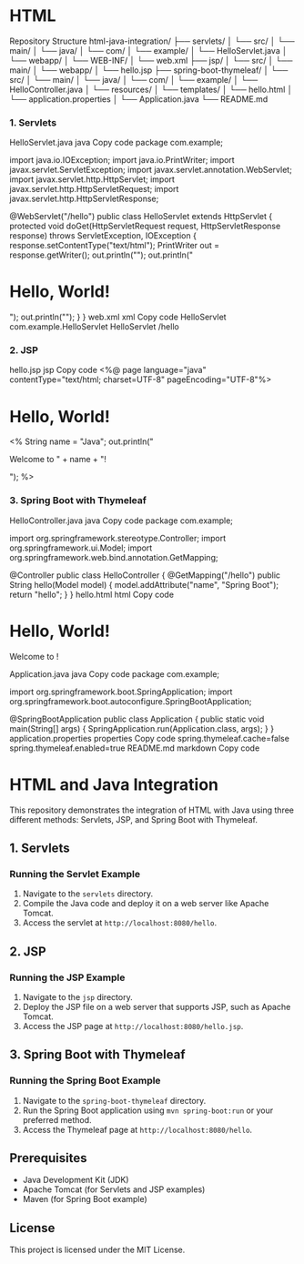 # HTML
Repository Structure
html-java-integration/
├── servlets/
│   └── src/
│       └── main/
│           └── java/
│               └── com/
│                   └── example/
│                       └── HelloServlet.java
│           └── webapp/
│               └── WEB-INF/
│                   └── web.xml
├── jsp/
│   └── src/
│       └── main/
│           └── webapp/
│               └── hello.jsp
├── spring-boot-thymeleaf/
│   └── src/
│       └── main/
│           └── java/
│               └── com/
│                   └── example/
│                       └── HelloController.java
│           └── resources/
│               └── templates/
│                   └── hello.html
│           └── application.properties
│           └── Application.java
└── README.md


### 1. Servlets
HelloServlet.java
java
Copy code
package com.example;

import java.io.IOException;
import java.io.PrintWriter;
import javax.servlet.ServletException;
import javax.servlet.annotation.WebServlet;
import javax.servlet.http.HttpServlet;
import javax.servlet.http.HttpServletRequest;
import javax.servlet.http.HttpServletResponse;

@WebServlet("/hello")
public class HelloServlet extends HttpServlet {
    protected void doGet(HttpServletRequest request, HttpServletResponse response)
            throws ServletException, IOException {
        response.setContentType("text/html");
        PrintWriter out = response.getWriter();
        out.println("<html><body>");
        out.println("<h1>Hello, World!</h1>");
        out.println("</body></html>");
    }
}
web.xml
xml
Copy code
<web-app xmlns="http://xmlns.jcp.org/xml/ns/javaee" xmlns:xsi="http://www.w3.org/2001/XMLSchema-instance" xsi:schemaLocation="http://xmlns.jcp.org/xml/ns/javaee http://xmlns.jcp.org/xml/ns/javaee/web-app_3_1.xsd" version="3.1">
    <servlet>
        <servlet-name>HelloServlet</servlet-name>
        <servlet-class>com.example.HelloServlet</servlet-class>
    </servlet>
    <servlet-mapping>
        <servlet-name>HelloServlet</servlet-name>
        <url-pattern>/hello</url-pattern>
    </servlet-mapping>
</web-app>


### 2. JSP
hello.jsp
jsp
Copy code
<%@ page language="java" contentType="text/html; charset=UTF-8" pageEncoding="UTF-8"%>
<!DOCTYPE html>
<html>
<head>
    <title>Hello JSP</title>
</head>
<body>
    <h1>Hello, World!</h1>
    <%
        String name = "Java";
        out.println("<p>Welcome to " + name + "!</p>");
    %>
</body>
</html>

        
 ### 3. Spring Boot with Thymeleaf
HelloController.java
java
Copy code
package com.example;

import org.springframework.stereotype.Controller;
import org.springframework.ui.Model;
import org.springframework.web.bind.annotation.GetMapping;

@Controller
public class HelloController {
    @GetMapping("/hello")
    public String hello(Model model) {
        model.addAttribute("name", "Spring Boot");
        return "hello";
    }
}
hello.html
html
Copy code
<!DOCTYPE html>
<html xmlns:th="http://www.thymeleaf.org">
<head>
    <title>Hello Spring Boot</title>
</head>
<body>
    <h1>Hello, World!</h1>
    <p>Welcome to <span th:text="${name}"></span>!</p>
</body>
</html>
Application.java
java
Copy code
package com.example;

import org.springframework.boot.SpringApplication;
import org.springframework.boot.autoconfigure.SpringBootApplication;

@SpringBootApplication
public class Application {
    public static void main(String[] args) {
        SpringApplication.run(Application.class, args);
    }
}
application.properties
properties
Copy code
spring.thymeleaf.cache=false
spring.thymeleaf.enabled=true
README.md
markdown
Copy code
# HTML and Java Integration

This repository demonstrates the integration of HTML with Java using three different methods: Servlets, JSP, and Spring Boot with Thymeleaf.

## 1. Servlets

### Running the Servlet Example
1. Navigate to the `servlets` directory.
2. Compile the Java code and deploy it on a web server like Apache Tomcat.
3. Access the servlet at `http://localhost:8080/hello`.

## 2. JSP

### Running the JSP Example
1. Navigate to the `jsp` directory.
2. Deploy the JSP file on a web server that supports JSP, such as Apache Tomcat.
3. Access the JSP page at `http://localhost:8080/hello.jsp`.

## 3. Spring Boot with Thymeleaf

### Running the Spring Boot Example
1. Navigate to the `spring-boot-thymeleaf` directory.
2. Run the Spring Boot application using `mvn spring-boot:run` or your preferred method.
3. Access the Thymeleaf page at `http://localhost:8080/hello`.

## Prerequisites
- Java Development Kit (JDK)
- Apache Tomcat (for Servlets and JSP examples)
- Maven (for Spring Boot example)

## License
This project is licensed under the MIT License.
